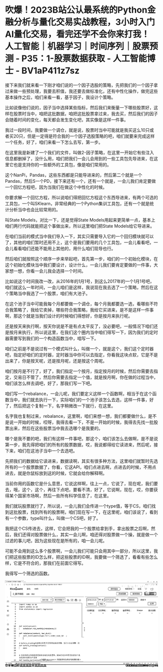 # 吹爆！2023B站公认最系统的Python金融分析与量化交易实战教程，3小时入门AI量化交易，看完还学不会你来打我！人工智能｜机器学习｜时间序列｜股票预测 - P35：1-股票数据获取 - 人工智能博士 - BV1aP411z7sz

接下来我们就来看一下刚才咱们说的一个因子选股的策略，先把我们的一个因子拿过来做一些预处理，我要去积值，我还要去做标准化，还有中性化操作，做完这些基本操作之后，咱们来看一看，基于因子，我设计个策略。

比如说像他们说的，因子当中选择某些指标，然后我们来衡量一下哪些股票好，这样在股票时当中，咱把这批数据，咱把这批股票拿过来，我去买，然后我们的因子会随着时间的变化，每天都会发生变化吧，其实像是这样一件事。

我过一段时间，我要做一个调仓，就是说，股票时当中可能就是我买这么10只或者买20只，但是一定得是符合我的一个因子选股策略的吧，咱们就要来完成这样一个任务，好了，咱们来看一下怎么去写，第一步。

在这里我是新建了一个我们的文件，叫做2-因子策略，在这里一开始它有些注入信息都删掉了，没什么用，咱们把我们一会儿会用到的一些工具包先导进来，在这里它也是支持你的一些额外的工具包，像是咱们常用的。

这个NanPi，Pandas，这些东西都是只能导进来的，然后第二个就是一个Pandas，然后S一个PD，接下来还有一个，还有一个就是，一会儿我们肯定要做一个回忆方程吧，因为当我们在做这个中性化的时候。

你要求解一个回忆方程，所以说咱们得把回忆方程这个东西导进来，有两个可选的工具包，一个叫SKlearn，非常经典的一个Python集训工具包，还有一个就是统计分析当中也会比较常用的。

叫State Models，对比一下，还是觉得State Models用起来更简单一点，基本上咱们两行代码就能把这个事做出来，所以这里咱们把State Models给它导进来。

在咱们当前的模式当中我们导入一下，其实只需要导入它的一个回归模块就可以了，其他的咱们暂时还用不上，这个是我们要用的几个工具包，一会儿看看吧，一会儿看看咱们还能不能用上其他的，用什么咱们现导也行。

然后咱们就按照这个顺序一步来举起吧，首先第一步，咱们的一个初始化模块，在这个初始化模块当中我们要设计，设计什么，一会儿我们要肯定要做的一件事，大家想一想，你看一会儿我会选择一个时间。

比如说这个时间我改一改，从2016年的1月1号，到这么2017年的一个1月1号吧，咱们就这么一年时间，一会儿咱们是这样，我说现在我去选了一个策略，然后在这个策略当中我选了一个股票，咱们有大池子。

在这个池子当中可能我每个月都要做一个调仓，每个月我都要选一选，看哪些不符合我策略了，我给它卖掉，哪些符合我策略，我给它买进来，是不是这样一件事啊，那这个就是当我们设计的时候咱们得想好，你是按月来执行呢。

还是按天来执行啊，按天你说是不是有点太平反了，没必要吧，一般情况下咱们还是按月来执行，所以说这里，在我们这个圈内当中咱们得写一下，因为我们的定时器需要写到我们的一个构造函数当中，咱写一下。

咱们之前是不是说过有一个模式叫什么，叫做一个，就是这个，我们这个定时器吧，指定好咱们的定时器，定时器当中你可以去指定，你看我这块点软，它是不是出来了，你是按天呢，还是按月呢，还是按这个周呢。

咱们按月是不行了，好了，我们指定一个按月，指定按月的时候，然后你需要去指定，交易日不管了，然后你需要去指定一个值，就是按月啊，你在做的过程当中，咱们该怎么样去调吧，好了，那我们写一下吧。

咱们写一个rebalance，一会儿呢，我们要定义这样一个函数啊，相当于在这个函数当中，我们就去执行一下，实际咱们的一个池子该怎么去选，这样一件事，好了，然后把这个复制一下，名字稍微改一下就行，在这里。

名字我也复制过来，rebalance，这里啊，咱们来想一想，我们都要做什么，是不是说一开始的时候，哎呀，我得去看一下，不是一开始的时候，我得去先找一批股票出来，然后在这些股票当中我去选哪个是我要的。

哪个是我不要的吧，我们有这样一件事吧，那这个，咱们该怎么去做啊，是不是说第一步，我先得把咱们的所有的股票数据，哎，我说都得给它读进来，然后呢，接下来，咱们在这池子当中一个去选吧。

先把我们的数据给它读进来，数据读啊，其实有很多种方法，这里咱们就暂时先选所有的一个股票数据了，你看，它这API，咱们点进去啊，点进去的时候，不用点进去，就是你鼠标放到这的时候，它就会给你解释啊。

当前你用的函数它是什么意思，它说这样啊，往上一点，它说了，现在呢，我们要去，哦，这个，这个，再往下点吧，要看不清，好了，它说啊，现在，哎，你要获得某个国家市场啊，然后一些所有科学信息了，在这里。

我们就玩股票就行了，所以说，一会儿我们会传进一个type值，等于CS，咱们找到这批股票，找到所有的股票啊，咱们现在写一下，在这里呢，咱们该说了，看到有一个参数，type叫什么，叫做一个CS吧，好了。

我把这个CS传进去，这样，它会把我的一个股票给拿到手，拿出股票之后啊，然后，我们还得对股票做什么，其实一会儿啊，咱还得对股票做一个操，就是做一个过滤的事儿吧，因为这些现在是所有的，咱一会儿呢。

可能不会用到这么多个股票啊，一会儿我们可能只会用其中一部分，所以这里，我们把这些股票的ID怎么样，把这些股票的ID啊，我要做一个筛选了，看看有些怎么样，它是不符合的，那我们在前面它得写。

我得写一个筛选的函数。

![](img/28fe9666bb3c9d090b6eec43de344116_1.png)